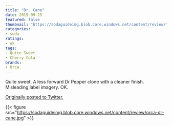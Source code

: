 ```yaml
---
title: "Dr. Cane"
date: 2015-09-25
featured: false
thumbnail: "https://sodaguideimg.blob.core.windows.net/content/review/thumbs/orca-dr-cane.jpg"
categories:
- soda
ratings:
- ok
tags:
- Quite Sweet
- Cherry Cola
brands:
- Orca
---
```


Quite sweet. A less forward Dr Pepper clone with a cleaner finish. Misleading label imagery. OK.

[Originally posted to Twitter.](https://twitter.com/Cavorter/status/647500562473291776)

{{< figure src="https://sodaguideimg.blob.core.windows.net/content/review/orca-dr-cane.jpg" >}}
